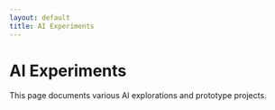 ```yaml
---
layout: default
title: AI Experiments
---
```


# AI Experiments

This page documents various AI explorations and prototype projects.
